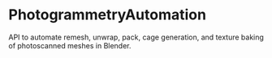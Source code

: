 # PhotogrammetryAutomation
API to automate remesh, unwrap, pack, cage generation, and texture baking of photoscanned meshes in Blender.
